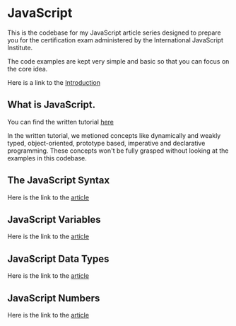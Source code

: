 # JavaScript
This is the codebase for my JavaScript article series designed to prepare you for the 
certification exam administered by the International JavaScript Institute.

The code examples are kept very simple and basic so that you can focus on the core idea.

Here is a link to the [Introduction](https://docs.google.com/document/d/1TsKAGbldpaQ-Rmh6n99OLXfzKIYrhmOtnL3Qb_11Mr0/edit?usp=sharing)

## What is JavaScript.
You can find the written tutorial [here](https://docs.google.com/document/d/1GZhZ5dejOGhwRPLqGPSTrPdys6ZgJyc9PSRtklGKCgg/edit?usp=sharing)

In the written tutorial, we metioned concepts like dynamically and weakly typed, 
object-oriented, prototype based, imperative and declarative programming. These concepts
won't be fully grasped without looking at the examples in this codebase.

## The JavaScript Syntax
Here is the link to the [article](https://docs.google.com/document/d/1xrcUlWNX-xm93sVvYVHlhkeYlgq7Ypf951vK47mmRfk/edit?usp=sharing)

## JavaScript Variables
Here is the link to the [article](https://docs.google.com/document/d/14CFpES2KbpG3vWIpxwgIP0_kLLS__UrDLOjAthgNAfY/edit?usp=sharing)

## JavaScript Data Types
Here is the link to the [article](https://docs.google.com/document/d/198_8gmEbTQGhJA4kxpDZYVa5BG1iXofqE4zC90mRPA4/edit?usp=sharing)

## JavaScript Numbers
Here is the link to the [article](https://docs.google.com/document/d/1-eh0tpbmZPCS1mAnzRIfbAIk6Xy2uFzKwHd5YDLzD-U/edit?usp=sharing)
